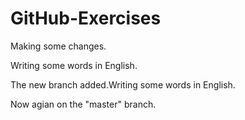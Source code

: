 # GitHub-Exercises
Making some changes.

Writing some words in English.

The new branch added.Writing some words in English.

Now agian on the "master" branch.